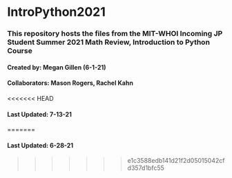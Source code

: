# IntroPython2021
### This repository hosts the files from the MIT-WHOI Incoming JP Student Summer 2021 Math Review, Introduction to Python Course
#### Created by: Megan Gillen (6-1-21)
#### Collaborators: Mason Rogers, Rachel Kahn
<<<<<<< HEAD
#### Last Updated: 7-13-21
=======
#### Last Updated: 6-28-21
>>>>>>> e1c3588edb141d21f2d05015042cfd357d1bfc55
